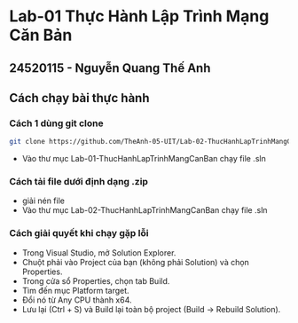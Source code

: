 # Lab-01 Thực Hành Lập Trình Mạng Căn Bản
## 24520115 - Nguyễn Quang Thế Anh

## Cách chạy bài thực hành 
### Cách 1 dùng git clone
``` bash
git clone https://github.com/TheAnh-05-UIT/Lab-02-ThucHanhLapTrinhMangCanBan.git
```
* Vào thư mục Lab-01-ThucHanhLapTrinhMangCanBan chạy file .sln
### Cách tải file dưới định dạng .zip
* giải nén file
* Vào thư mục Lab-02-ThucHanhLapTrinhMangCanBan chạy file .sln
### Cách giải quyết khi chạy gặp lỗi 
* Trong Visual Studio, mở Solution Explorer.
* Chuột phải vào Project của bạn (không phải Solution) và chọn Properties.
* Trong cửa sổ Properties, chọn tab Build.
* Tìm đến mục Platform target.
* Đổi nó từ Any CPU thành x64.
* Lưu lại (Ctrl + S) và Build lại toàn bộ project (Build -> Rebuild Solution).
